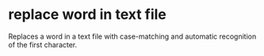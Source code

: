 # replace word in text file
Replaces a word in a text file with case-matching and automatic recognition of the first character.
